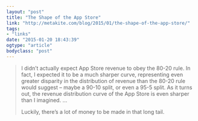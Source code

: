 ```yaml
---
layout: "post"
title: "The Shape of the App Store"
link: "http://metakite.com/blog/2015/01/the-shape-of-the-app-store/"
tags: 
- "links"
date: "2015-01-20 18:43:39"
ogtype: "article"
bodyclass: "post"
---
```


> I didn’t actually expect App Store revenue to obey the 80-20 rule. In fact, I expected it to be a much sharper curve, representing even greater disparity in the distribution of revenue than the 80-20 rule would suggest – maybe a 90-10 split, or even a 95-5 split. As it turns out, the revenue distribution curve of the App Store is even sharper than I imagined. …
> 
>  Luckily, there’s a lot of money to be made in that long tail.